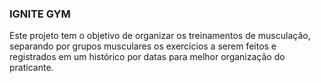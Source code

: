 ### IGNITE GYM ####
Este projeto tem o objetivo de organizar os treinamentos de musculação, separando por grupos musculares os exercícios a serem feitos e registrados em um histórico por datas para melhor organização do praticante.



